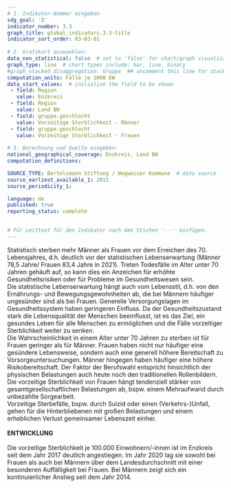 ```yaml
---
# 1. Indikator-Nummer eingeben 
sdg_goal: '3'
indicator_number: 3.3
graph_title: global_indicators.3-3-title
indicator_sort_order: 03-03-01
 
# 2. Grafikart auswaehlen: 
data_non_statistical: false  # set to 'false' for chart/graph visualization 
graph_type: line  # chart types include: bar, line, binary 
#graph_stacked_disaggregation: Gruppe  ## uncomment this line for stacked bars. eplace 'Geschlecht' with the field of aggregation. 
computation_units: Fälle je 1000 EW 
data_start_values:  # initialize the field to be shown  
 - field: Region 
   value: Enzkreis
 - field: Region 
   value: Land BW
 - field: gruppe.geschlecht
   value: Vorzeitige Sterblichkeit - Männer
 - field: gruppe.geschlecht 
   value: Vorzeitige Sterblichkeit - Frauen
 
# 3. Berechnung und Quelle eingeben: 
national_geographical_coverage: Enzkreis, Land BW
computation_definitions: 

SOURCE_TYPE: Bertelsmann Stiftung / Wegweiser Kommune  # data source  
source_earliest_available_1: 2011
source_periodicity_1: 

language: de   
published: true 
reporting_status: complete
 

# Für Leittext für den Indikator nach den Stichen '---' einfügen. 
---
```

Statistisch sterben mehr Männer als Frauen vor dem Erreichen des 70. Lebensjahres, d.h. deutlich vor der statistischen Lebenserwartung (Männer 78,5 Jahre/ Frauen 83,4 Jahre in 2021). Treten Todesfälle im Alter unter 70 Jahren gehäuft auf, so kann dies ein Anzeichen für erhöhte Gesundheitsrisiken oder für Probleme im Gesundheitswesen sein. <br>
Die statistische Lebenserwartung hängt auch vom Lebensstil, d.h. von den Ernährungs- und Bewegungsgewohnheiten ab, die bei Männern häufiger ungesünder sind als bei Frauen. Generelle Versorgungslagen im Gesundheitssystem haben geringeren Einfluss. Da der Gesundheitszustand stark die Lebensqualität der Menschen beeinflusst, ist es das Ziel, ein gesundes Leben für alle Menschen zu ermöglichen und die Fälle vorzeitiger Sterblichkeit weiter zu senken. <br>
Die Wahrscheinlichkeit in einem Alter unter 70 Jahren zu sterben ist für Frauen geringer als für Männer. Frauen haben nicht nur häufiger eine gesündere Lebensweise, sondern auch eine generell höhere Bereitschaft zu Vorsorgeuntersuchungen. Männer hingegen haben häufiger eine höhere Risikobereitschaft. Der Faktor der Berufswahl entspricht hinsichtlich der physischen Belastungen auch heute noch den traditionellen Rollenbildern. Die vorzeitige Sterblichkeit von Frauen hängt tendenziell stärker von gesamtgesellschaftlichen Belastungen ab, bspw. einem Mehraufwand durch unbezahlte Sorgearbeit. <br>
Vorzeitige Sterbefälle, bspw. durch Suizid oder einen (Verkehrs-)Unfall, gehen für die Hinterbliebenen mit großen Belastungen und einem erheblichen Verlust gemeinsamer Lebenszeit einher. <br>
<br>
**ENTWICKLUNG** <br>
<br>
Die vorzeitige Sterblichkeit je 100.000 Einwohnern/-innen ist im Enzkreis seit dem Jahr 2017 deutlich angestiegen. Im Jahr 2020 lag sie sowohl bei Frauen als auch bei Männern über dem Landesdurchschnitt mit einer besonderen Auffälligkeit bei Frauen. Bei Männern zeigt sich ein kontinuierlicher Anstieg seit dem Jahr 2014.
